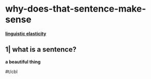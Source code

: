 # why-does-that-sentence-make-sense

**[linguistic elasticity](https://www.youtube.com/watch?v=3MWpHQQ-wQg)**

## 1| what is a sentence?

**a beautiful thing**

#t/cbl